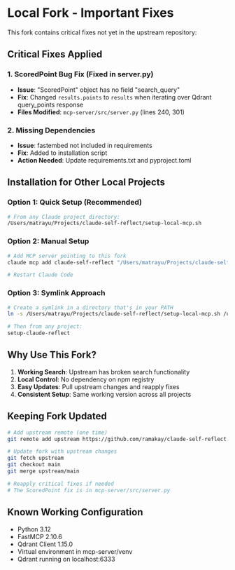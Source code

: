 # Local Fork - Important Fixes

This fork contains critical fixes not yet in the upstream repository:

## Critical Fixes Applied

### 1. ScoredPoint Bug Fix (Fixed in server.py)
- **Issue**: "ScoredPoint" object has no field "search_query"
- **Fix**: Changed `results.points` to `results` when iterating over Qdrant query_points response
- **Files Modified**: `mcp-server/src/server.py` (lines 240, 301)

### 2. Missing Dependencies
- **Issue**: fastembed not included in requirements
- **Fix**: Added to installation script
- **Action Needed**: Update requirements.txt and pyproject.toml

## Installation for Other Local Projects

### Option 1: Quick Setup (Recommended)
```bash
# From any Claude project directory:
/Users/matrayu/Projects/claude-self-reflect/setup-local-mcp.sh
```

### Option 2: Manual Setup
```bash
# Add MCP server pointing to this fork
claude mcp add claude-self-reflect "/Users/matrayu/Projects/claude-self-reflect/mcp-server/run-mcp.sh" -e QDRANT_URL="http://localhost:6333"

# Restart Claude Code
```

### Option 3: Symlink Approach
```bash
# Create a symlink in a directory that's in your PATH
ln -s /Users/matrayu/Projects/claude-self-reflect/setup-local-mcp.sh /usr/local/bin/setup-claude-reflect

# Then from any project:
setup-claude-reflect
```

## Why Use This Fork?

1. **Working Search**: Upstream has broken search functionality
2. **Local Control**: No dependency on npm registry
3. **Easy Updates**: Pull upstream changes and reapply fixes
4. **Consistent Setup**: Same working version across all projects

## Keeping Fork Updated

```bash
# Add upstream remote (one time)
git remote add upstream https://github.com/ramakay/claude-self-reflect.git

# Update fork with upstream changes
git fetch upstream
git checkout main
git merge upstream/main

# Reapply critical fixes if needed
# The ScoredPoint fix is in mcp-server/src/server.py
```

## Known Working Configuration

- Python 3.12
- FastMCP 2.10.6
- Qdrant Client 1.15.0
- Virtual environment in mcp-server/venv
- Qdrant running on localhost:6333